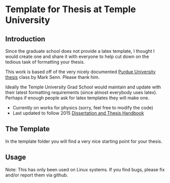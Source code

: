 Template for Thesis at Temple University
========================================

Introduction
------------

Since the graduate school does not provide a latex template, I thought I would 
create one and share it with everyone to help cut down on the tedious task of 
formatting your thesis.

This work is based off of the very nicely documented [Purdue University 
thesis](https://engineering.purdue.edu/~mark/puthesis/)
class by Mark Senn.  Please thank him. 

Ideally the Temple University Grad School would maintain and update with their 
latest formatting requirements (since almost everybody uses latex). Perhaps if 
enough people ask for latex templates they will make one.

 - Currently on works for physics (sorry, feel free to modify the code)
 - Last updated to follow 2015 [Dissertation and Thesis 
   Handbook](http://www.temple.edu/dissertationhandbook/index.htm)

The Template
------------

In the template folder you will find a very nice starting point for your 
thesis.

Usage
-----

Note: This has only been used on Linux systems. If you find bugs, please fix 
and/or report them via github.



